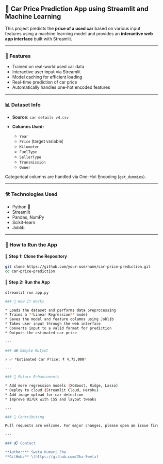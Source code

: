 ## 🚗 Car Price Prediction App using Streamlit and Machine Learning

This project predicts the **price of a used car** based on various input features using a machine learning model and provides an **interactive web app interface** built with Streamlit.

---

### 🧾 Features

* Trained on real-world used car data
* Interactive user input via Streamlit
* Model caching for efficient loading
* Real-time prediction of car price
* Automatically handles one-hot encoded features

---

### 📊 Dataset Info

* **Source:** `car details v4.csv`
* **Columns Used:**

  * `Year`
  * `Price` (target variable)
  * `Kilometer`
  * `FuelType`
  * `SellerType`
  * `Transmission`
  * `Owner`

Categorical columns are handled via One-Hot Encoding (`get_dummies`).

---

### 🛠️ Technologies Used

* Python 🐍
* Streamlit
* Pandas, NumPy
* Scikit-learn
* Joblib

---

### 🚀 How to Run the App

#### 📌 Step 1: Clone the Repository

```bash
git clone https://github.com/your-username/car-price-prediction.git
cd car-price-prediction
```

#### 📌 Step 2: Run the App

```bash
streamlit run app.py

### 🧠 How It Works

* Loads the dataset and performs data preprocessing
* Trains a **Linear Regression** model
* Saves the model and feature columns using Joblib
* Takes user input through the web interface
* Converts input to a valid format for prediction
* Outputs the estimated car price

---

### 🖼️ Sample Output

> ✅ *Estimated Car Price: ₹ 4,75,000*

---

### 🧰 Future Enhancements

* Add more regression models (XGBoost, Ridge, Lasso)
* Deploy to cloud (Streamlit Cloud, Heroku)
* Add image upload for car detection
* Improve UI/UX with CSS and layout tweaks

---

### 🤝 Contributing

Pull requests are welcome. For major changes, please open an issue first to discuss what you'd like to change.

---

### 📬 Contact

**Author:** Sweta Kumari Jha
**GitHub:** \[https://github.com/Jha-Sweta]
